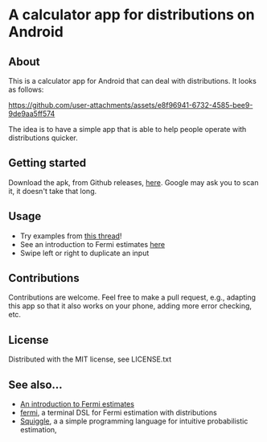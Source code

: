 # A calculator app for distributions on Android

## About

This is a calculator app for Android that can deal with distributions. It looks as follows:

https://github.com/user-attachments/assets/e8f96941-6732-4585-bee9-9de9aa5ff574

The idea is to have a simple app that is able to help people operate with distributions quicker. 

## Getting started

Download the apk, from Github releases, [here](https://github.com/NunoSempere/distribution-calculator-android/releases). Google may ask you to scan it, it doesn't take that long.

## Usage

- Try examples from [this thread](https://x.com/NunoSempere/status/1894830531235205399)!
- See an introduction to Fermi estimates [here](https://nunosempere.com/blog/2022/08/20/fermi-introduction/)
- Swipe left or right to duplicate an input

## Contributions

Contributions are welcome. Feel free to make a pull request, e.g., adapting this app so that it also works on your phone, adding more error checking, etc.

## License 

Distributed with the MIT license, see LICENSE.txt

## See also... 

- [An introduction to Fermi estimates](https://forum.effectivealtruism.org/posts/cpfgq84B8XHXPWLcM/introduction-to-fermi-estimates)
- [fermi](https://git.nunosempere.com/NunoSempere/fermi), a terminal DSL for Fermi estimation with distributions
- [Squiggle](https://www.squiggle-language.com/), a a simple programming language for intuitive probabilistic estimation, 
